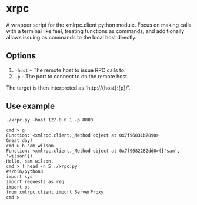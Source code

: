 # xrpc
A wrapper script for the xmlrpc.client python module. Focus on making calls with a terminal like feel, treating functions as commands, and additionally 
allows issuing os commands to the local host directly.

## Options
1. `-host` - The remote host to issue RPC calls to.
2. `-p`    - The port to connect to on the remote host.

The target is then interpreted as 'http://{host}:{p}/'.

## Use example
```
./xrpc.py -host 127.0.0.1 -p 8000
```
```
cmd > g
Function: <xmlrpc.client._Method object at 0x7f96831b7890>
Great day!
cmd > h sam wilson
Function: <xmlrpc.client._Method object at 0x7f9682282dd0>(['sam', 'wilson'])
Hello, sam wilson.
cmd > ! head -n 5 ./xrpc.py
#!/bin/python3
import sys
import requests as req
import os
from xmlrpc.client import ServerProxy
cmd > 
```


